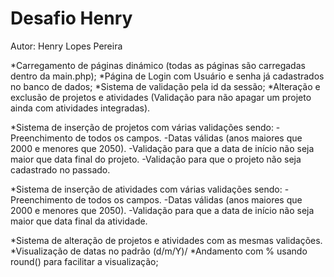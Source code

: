 # Desafio Henry

Autor: Henry Lopes Pereira

*Carregamento de páginas dinámico (todas as páginas são carregadas dentro da main.php);
*Página de Login com Usuário e senha já cadastrados no banco de dados;
*Sistema de validação pela id da sessão;
*Alteração e exclusão de projetos e atividades (Validação para não apagar um projeto ainda com atividades integradas).

*Sistema de inserção de projetos com várias validações sendo:
-Preenchimento de todos os campos.
-Datas válidas (anos maiores que 2000 e menores que 2050).
-Validação para que a data de início não seja maior que data final do projeto.
-Validação para que o projeto não seja cadastrado no passado.


*Sistema de inserção de atividades com várias validações sendo:
-Preenchimento de todos os campos.
-Datas válidas (anos maiores que 2000 e menores que 2050).
-Validação para que a data de início não seja maior que data final da atividade.

*Sistema de alteração de projetos e atividades com as mesmas validações.
*Visualização de datas no padrão (d/m/Y)/
*Andamento com % usando round() para facilitar a visualização;
